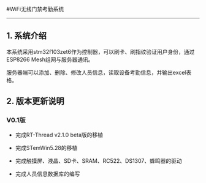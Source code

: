 #WiFi无线门禁考勤系统

----------------------------------------------------------------------

## 1. 系统介绍

​	本系统采用stm32f103zet6作为控制器，可以刷卡、刷指纹验证用户身份，通过ESP8266 Mesh组网与服务器通讯。

​	服务器端可以添加、删除、修改人员信息，读取设备考勤信息，并输出excel表格。



## 2. 版本更新说明

###   V0.1版

* 完成RT-Thread v2.1.0 beta版的移植
* 完成STemWin5.28的移植


* 完成触摸屏、液晶、SD卡、SRAM、RC522、DS1307、蜂鸣器的驱动
* 完成人员信息数据库的编写



